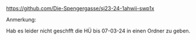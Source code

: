 https://github.com/Die-Spengergasse/sj23-24-1ahwii-swp1x


Anmerkung:

Hab es leider nicht geschfft die HÜ bis 07-03-24 in einen Ordner zu geben. 
